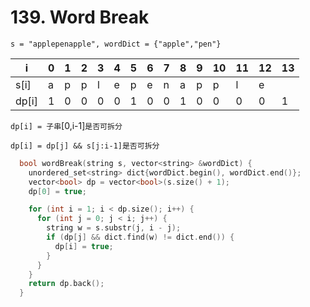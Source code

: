 # 139. Word Break

`s = "applepenapple", wordDict = {"apple","pen"}`

|i|0|1|2|3|4|5|6|7|8|9|10|11|12|13|
|-|-|-|-|-|-|-|-|-|-|-|-|-|-|-|
|s[i]|a|p|p|l|e|p|e|n|a|p|p|l|e|
|dp[i]|1|0|0|0|0|1|0|0|1|0|0|0|0|1|

`dp[i] = 子串`[0,i-1]`是否可拆分`

`dp[i] = dp[j] && s[j:i-1]是否可拆分`

```cpp
  bool wordBreak(string s, vector<string> &wordDict) {
    unordered_set<string> dict{wordDict.begin(), wordDict.end()};
    vector<bool> dp = vector<bool>(s.size() + 1);
    dp[0] = true;

    for (int i = 1; i < dp.size(); i++) {
      for (int j = 0; j < i; j++) {
        string w = s.substr(j, i - j);
        if (dp[j] && dict.find(w) != dict.end()) {
          dp[i] = true;
        }
      }
    }
    return dp.back();
  }
```
